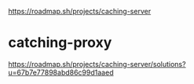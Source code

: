 https://roadmap.sh/projects/caching-server

# catching-proxy

https://roadmap.sh/projects/caching-server/solutions?u=67b7e77898abd86c99d1aaed
